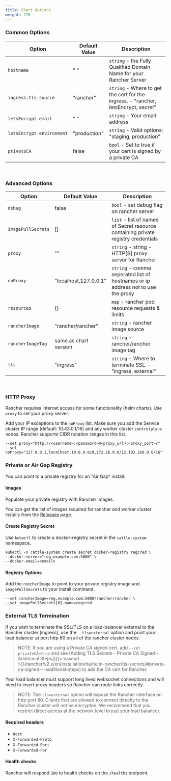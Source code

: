 ```yaml
---
title: Chart Options
weight: 276
---
```


### Common Options

| Option | Default Value | Description |
| --- | --- | --- |
| `hostname` | " " | `string` - the Fully Qualified Domain Name for your Rancher Server |
| `ingress.tls.source` | "rancher" | `string` - Where to get the cert for the ingress. - "rancher, letsEncrypt, secret" |
| `letsEncrypt.email` | " " | `string` - Your email address |
| `letsEncrypt.environment` | "production" | `string` - Valid options: "staging, production" |
| `privateCA` | false | `bool` - Set to true if your cert is signed by a private CA |

<br/>

### Advanced Options

| Option | Default Value | Description |
| --- | --- | --- |
| `debug` | false | `bool` - set debug flag on rancher server |
| `imagePullSecrets` | [] | `list` - list of names of Secret resource containing private registry credentials |
| `proxy` | "" | `string` - string - HTTP[S] proxy server for Rancher |
| `noProxy` | "localhost,127.0.0.1" | `string` - comma seperated list of hostnames or ip address not to use the proxy | 
| `resources` | {} | `map` - rancher pod resource requests & limits |
| `rancherImage` | "rancher/rancher" | `string` - rancher image source |
| `rancherImageTag` | same as chart version | `string` - rancher/rancher image tag |
| `tls` | "ingress" | `string` - Where to terminate SSL. - "ingress, external"

<br/>

### HTTP Proxy

Rancher requires internet access for some functionality (helm charts). Use `proxy` to set your proxy server.

Add your IP exceptions to the `noProxy` list. Make sure you add the Service cluster IP range (default: 10.43.0.1/16) and any worker cluster `controlplane` nodes. Rancher supports CIDR notation ranges in this list.

```
--set proxy="http://<username>:<password>@<proxy_url>:<proxy_port>/"
--set noProxy="127.0.0.1,localhost,10.0.0.0/8,172.16.0.0/12,192.168.0.0/16"
```

### Private or Air Gap Registry

You can point to a private registry for an "Air Gap" install.

#### Images

Populate your private registry with Rancher images.

You can get the list of images required for rancher and worker cluster installs from the [Releases](https://github.com/rancher/rancher/releases/latest) page.

#### Create Registry Secret

Use `kubectl` to create a docker-registry secret in the `cattle-system` namespace.

```
kubectl -n cattle-system create secret docker-registry regcred \
--docker-server="reg.example.com:5000" \
--docker-email=<email>
```

#### Registry Options

Add the `rancherImage` to point to your private registry image and `imagePullSecrets` to your install command.

```
--set rancherImage=reg.example.com:5000/rancher/rancher \
--set imagePullSecrets[0].name=regcred
```

### External TLS Termination

If you wish to terminate the SSL/TLS on a load-balancer external to the Rancher cluster (ingress), use the `--tls=external` option and point your load balancer at port http 80 on all of the rancher cluster nodes.

> NOTE: If you are using a Private CA signed cert, add `--set privateCA=true` and see [Adding TLS Secrets - Private CA Signed - Additional Steps]({{< baseurl >}}/rancher/v2.x/en/installation/ha/helm-rancher/tls-secrets/#private-ca-signed---additional-steps) to add the CA cert for Rancher.

Your load balancer must support long lived websocket connections and will need to insert proxy headers so Rancher can route links correctly.

> NOTE: The `tls=external` option will expose the Rancher interface on http port 80.  Clients that are allowed to connect directly to the Rancher cluster will not be encrypted. We recommend that you restrict direct access at the network level to just your load balancer.

#### Required headers

* `Host`
* `X-Forwarded-Proto`
* `X-Forwarded-Port`
* `X-Forwarded-For`

#### Health checks

Rancher will respond `200` to health checks on the `/healthz` endpoint.
